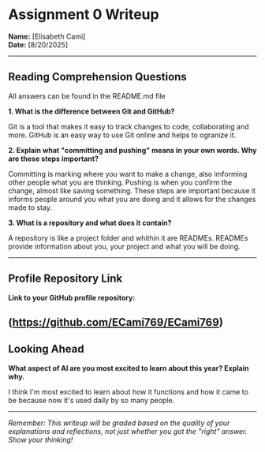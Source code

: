 # Assignment 0 Writeup

**Name:** [Elisabeth Cami]  
**Date:** [8/20/2025]

---

## Reading Comprehension Questions
All answers can be found in the README.md file

**1. What is the difference between Git and GitHub?**

Git is a tool that makes it easy to track changes to code, collaborating and more. GitHub is an easy way to use Git online and helps to ogranize it.

**2. Explain what "committing and pushing" means in your own words. Why are these steps important?**

Committing is marking where you want to make a change, also imforming other people what you are thinking. Pushing is when you confirm the change, almost like saving something. These steps are important because it informs people around you what you are doing and it allows for the changes made to stay.

**3. What is a repository and what does it contain?**

A repository is like a project folder and whithin it are READMEs. READMEs provide information about you, your project and what you will be doing.

---

## Profile Repository Link

**Link to your GitHub profile repository:** 

(https://github.com/ECami769/ECami769)
---

## Looking Ahead

**What aspect of AI are you most excited to learn about this year? Explain why.**

I think I'm most excited to learn about how it functions and how it came to be because now it's used daily by so many people.

---

*Remember: This writeup will be graded based on the quality of your explanations and reflections, not just whether you got the "right" answer. Show your thinking!*
